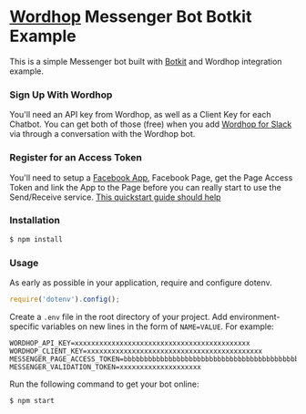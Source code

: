 # [Wordhop](https://www.wordhop.io) Messenger Bot Botkit Example

This is a simple Messenger bot built with [Botkit](https://github.com/howdyai/botkit) and Wordhop integration example.

### Sign Up With Wordhop

You'll need an API key from Wordhop, as well as a Client Key for each Chatbot.  You can get both of those (free) when you add [Wordhop for Slack](https://slack.com/oauth/authorize?scope=users:read,users:read.email,commands,chat:write:bot,channels:read,channels:write,bot&client_id=23850726983.39760486257) via through a conversation with the Wordhop bot. 

### Register for an Access Token

You'll need to setup a [Facebook App](https://developers.facebook.com/apps/), Facebook Page, get the Page Access Token and link the App to the Page before you can really start to use the Send/Receive service.
[This quickstart guide should help](https://developers.facebook.com/docs/messenger-platform/quickstart)

### Installation

```bash
$ npm install
```

### Usage

As early as possible in your application, require and configure dotenv.

```javascript
require('dotenv').config();
```

Create a `.env` file in the root directory of your project. Add
environment-specific variables on new lines in the form of `NAME=VALUE`.
For example:

```
WORDHOP_API_KEY=xxxxxxxxxxxxxxxxxxxxxxxxxxxxxxxxxxxxxxxxxxx
WORDHOP_CLIENT_KEY=xxxxxxxxxxxxxxxxxxxxxxxxxxxxxxxxxxxxxxxxxxx
MESSENGER_PAGE_ACCESS_TOKEN=bbbbbbbbbbbbbbbbbbbbbbbbbbbbbbbbbbbbbbbbbbbbbbbbbbbbbbbbbbbbbbbbbbbb
MESSENGER_VALIDATION_TOKEN=xxxxxxxxxxxxxxxxxxxx
```
Run the following command to get your bot online:

```bash
$ npm start
```